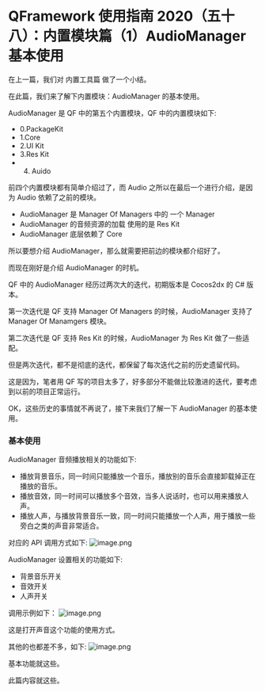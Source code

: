 # QFramework 使用指南 2020（五十八）：内置模块篇（1）AudioManager 基本使用
在上一篇，我们对 内置工具篇 做了一个小结。

在此篇，我们来了解下内置模块：AudioManager 的基本使用。


AudioManager 是 QF 中的第五个内置模块，QF 中的内置模块如下:
* 0.PackageKit
* 1.Core
* 2.UI Kit
* 3.Res Kit
* 4. Auido

前四个内置模块都有简单介绍过了，而 Audio 之所以在最后一个进行介绍，是因为 Audio 依赖了之前的模块。
* AudioManager 是 Manager Of Managers 中的 一个 Manager
* AudioManager 的音频资源的加载 使用的是 Res Kit
* AudioManager 底层依赖了 Core

所以要想介绍 AudioManager，那么就需要把前边的模块都介绍好了。

而现在刚好是介绍 AudioManager 的时机。

QF 中的 AudioManager 经历过两次大的迭代，初期版本是 Cocos2dx 的 C# 版本。

第一次迭代是 QF 支持 Manager Of Managers 的时候，AudioManager 支持了 Manager Of Manamgers 模块。

第二次迭代是 QF 支持 Res Kit 的时候，AudioManager 为 Res Kit 做了一些适配。

但是两次迭代，都不是彻底的迭代，都保留了每次迭代之前的历史遗留代码。

这是因为，笔者用 QF 写的项目太多了，好多部分不能做比较激进的迭代，要考虑到以前的项目正常运行。

OK，这些历史的事情就不再说了，接下来我们了解一下 AudioManager 的基本使用。

### 基本使用
AudioManager 音频播放相关的功能如下:
* 播放背景音乐，同一时间只能播放一个音乐，播放别的音乐会直接卸载掉正在播放的音乐。
* 播放音效，同一时间可以播放多个音效，当多人说话时，也可以用来播放人声。
* 播放人声，与播放背景音乐一致，同一时间只能播放一个人声，用于播放一些旁白之类的声音非常适合。

对应的 API 调用方式如下:
![image.png](http://file.liangxiegame.com/4fdb0900-8950-45c6-8f32-1d64051e04ee.png)

AudioManager 设置相关的功能如下:
* 背景音乐开关
* 音效开关
* 人声开关

调用示例如下：
![image.png](http://file.liangxiegame.com/759c9549-07b0-4fcd-8e6e-2402fe1c2891.png)

这是打开声音这个功能的使用方式。

其他的也都差不多，如下:
![image.png](http://file.liangxiegame.com/c0830f75-fbdf-4711-a4c3-f267cee60df2.png)

基本功能就这些。

此篇内容就这些。




